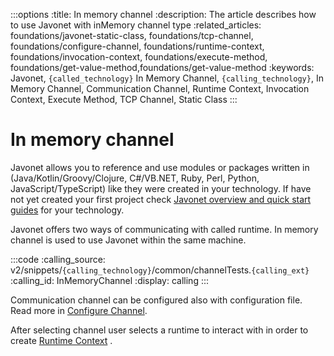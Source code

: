 :::options
:title: In memory channel
:description: The article describes how to use Javonet with inMemory channel type
:related_articles: foundations/javonet-static-class, foundations/tcp-channel, foundations/configure-channel, foundations/runtime-context, foundations/invocation-context, foundations/execute-method, foundations/get-value-method,foundations/get-value-method
:keywords: Javonet, `{called_technology}` In Memory Channel, `{calling_technology}`, In Memory Channel, Communication Channel, Runtime Context, Invocation Context, Execute Method, TCP Channel, Static Class
:::

# In memory channel

Javonet allows you to reference and use modules or packages written in (Java/Kotlin/Groovy/Clojure, C#/VB.NET, Ruby, Perl, Python, JavaScript/TypeScript) like they were created in your technology. If have not yet created your first project check [Javonet overview and quick start guides](/guides/v2/`{calling_technology}`/`{called_technology}`/getting-started/about-javonet) for your technology.  
  
Javonet offers two ways of communicating with called runtime. In memory channel is used to use Javonet within the same machine.  

:::code
:calling_source: v2/snippets/`{calling_technology}`/common/channelTests.`{calling_ext}`
:calling_id: InMemoryChannel
:display: calling
:::

Communication channel can be configured also with configuration file. Read more in [Configure Channel](guides/v2/`{calling_technology}`/`{called_technology}`/foundations/configure-channel.md).  
  
After selecting channel user selects a runtime to interact with in order to create [Runtime Context](https://www.javonet.com/guides/v2/`{calling_technology}`/`{called_technology}`/foundations/runtime-context.md) .

